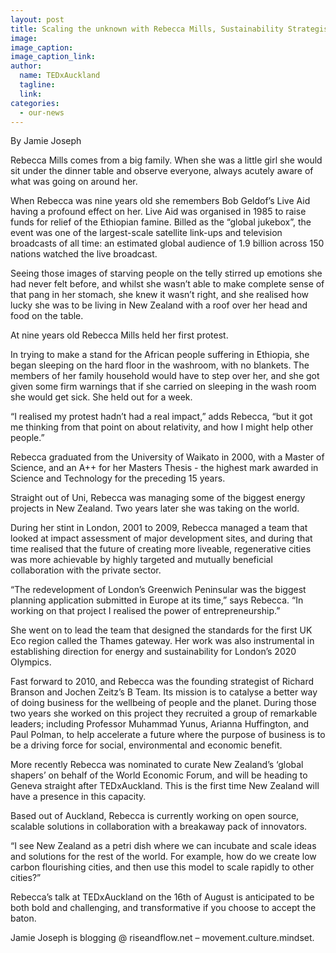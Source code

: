 ```yaml
---
layout: post
title: Scaling the unknown with Rebecca Mills, Sustainability Strategist
image:
image_caption:
image_caption_link:
author:
  name: TEDxAuckland
  tagline:
  link:
categories:
  - our-news
---
```

By Jamie Joseph

Rebecca Mills comes from a big family. When she was a little girl she would sit under the dinner table and observe everyone, always acutely aware of what was going on around her.

When Rebecca was nine years old she remembers Bob Geldof’s Live Aid having a profound effect on her. Live Aid was organised in 1985 to raise funds for relief of the Ethiopian famine. Billed as the “global jukebox”, the event was one of the largest-scale satellite link-ups and television broadcasts of all time: an estimated global audience of 1.9 billion across 150 nations watched the live broadcast.

Seeing those images of starving people on the telly stirred up emotions she had never felt before, and whilst she wasn’t able to make complete sense of that pang in her stomach, she knew it wasn’t right, and she realised how lucky she was to be living in New Zealand with a roof over her head and food on the table.

At nine years old Rebecca Mills held her first protest.

In trying to make a stand for the African people suffering in Ethiopia, she began sleeping on the hard floor in the washroom, with no blankets. The members of her family household would have to step over her, and she got given some firm warnings that if she carried on sleeping in the wash room she would get sick. She held out for a week.

“I realised my protest hadn’t had a real impact,” adds Rebecca, “but it got me thinking from that point on about relativity, and how I might help other people.”

Rebecca graduated from the University of Waikato in 2000, with a Master of Science, and an A++ for her Masters Thesis - the highest mark awarded in Science and Technology for the preceding 15 years.

Straight out of Uni, Rebecca was managing some of the biggest energy projects in New Zealand. Two years later she was taking on the world.

During her stint in London, 2001 to 2009, Rebecca managed a team that looked at impact assessment of major development sites, and during that time realised that the future of creating more liveable, regenerative cities was more achievable by highly targeted and mutually beneficial collaboration with the private sector.

“The redevelopment of London’s Greenwich Peninsular was the biggest planning application submitted in Europe at its time,” says Rebecca. “In working on that project I realised the power of entrepreneurship.”

She went on to lead the team that designed the standards for the first UK Eco region called the Thames gateway. Her work was also instrumental in establishing direction for energy and sustainability for London’s 2020 Olympics.

Fast forward to 2010, and Rebecca was the founding strategist of Richard Branson and Jochen Zeitz’s B Team. Its mission is to catalyse a better way of doing business for the wellbeing of people and the planet. During those two years she worked on this project they recruited a group of remarkable leaders; including Professor Muhammad Yunus, Arianna Huffington, and Paul Polman, to help accelerate a future where the purpose of business is to be a driving force for social, environmental and economic benefit.

More recently Rebecca was nominated to curate New Zealand’s ‘global shapers’ on behalf of the World Economic Forum, and will be heading to Geneva straight after TEDxAuckland. This is the first time New Zealand will have a presence in this capacity.

Based out of Auckland, Rebecca is currently working on open source, scalable solutions in collaboration with a breakaway pack of innovators.

“I see New Zealand as a petri dish where we can incubate and scale ideas and solutions for the rest of the world. For example, how do we create low carbon flourishing cities, and then use this model to scale rapidly to other cities?”

Rebecca’s talk at TEDxAuckland on the 16th of August is anticipated to be both bold and challenging, and transformative if you choose to accept the baton.

Jamie Joseph is blogging @ riseandflow.net – movement.culture.mindset.
